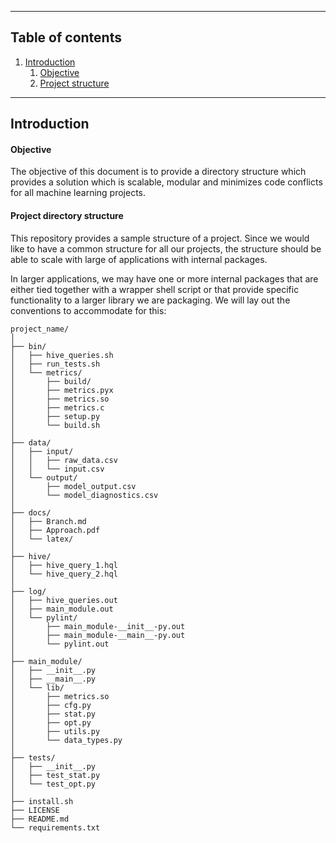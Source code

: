 ***

## Table of contents

1. [Introduction](./Directory_structure.md#introduction)
    1. [Objective](./Directory_structure.md#objective)
    1. [Project structure](./Directory_structure.md#project-structure)
***

## Introduction

#### Objective

The objective of this document is to provide a directory structure which
provides a solution which is scalable, modular and minimizes code conflicts
 for all machine learning projects.

#### Project directory structure

This repository provides a sample structure of a project. Since we would like to
 have a common structure for all our projects, the structure should be able to
 scale with large of applications with internal packages.

In larger applications, we may have one or more internal packages that are
either tied together with a wrapper shell script or that provide specific
functionality to a larger library we are packaging. We will lay out the
conventions to accommodate for this:

```
project_name/
│
├── bin/
│   ├── hive_queries.sh
│   ├── run_tests.sh
│   └── metrics/
│       ├── build/
│       ├── metrics.pyx
│       ├── metrics.so
│       ├── metrics.c
│       ├── setup.py
│       └── build.sh
│
├── data/
│   ├── input/
│   │   ├── raw_data.csv
│   │   └── input.csv
│   └── output/
│       ├── model_output.csv
│       └── model_diagnostics.csv
│
├── docs/
│   ├── Branch.md
│   ├── Approach.pdf
│   └── latex/
│
├── hive/
│   ├── hive_query_1.hql
│   └── hive_query_2.hql
│
├── log/
│   ├── hive_queries.out
│   ├── main_module.out
│   └── pylint/
│       ├── main_module-__init__-py.out
│       ├── main_module-__main__-py.out
│       └── pylint.out
│
├── main_module/
│   ├── __init__.py
│   ├── __main__.py
│   └── lib/
│       ├── metrics.so
│       ├── cfg.py
│       ├── stat.py
│       ├── opt.py
│       ├── utils.py
│       └── data_types.py
│
├── tests/
│   ├── __init__.py
│   ├── test_stat.py
│   └── test_opt.py
│
├── install.sh
├── LICENSE
├── README.md
└── requirements.txt
```
